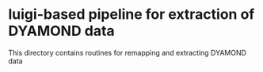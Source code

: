 # luigi-based pipeline for extraction of DYAMOND data

This directory contains routines for remapping and extracting DYAMOND data
